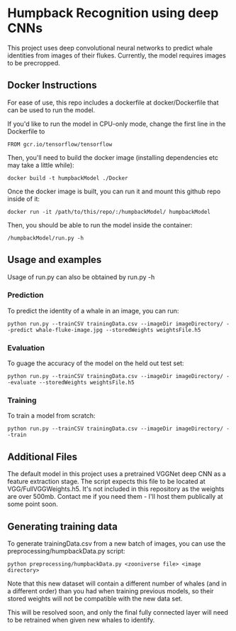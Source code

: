 # Humpback Recognition using deep CNNs
This project uses deep convolutional neural networks to predict whale identities from images of their flukes. Currently, the model requires images to be precropped.

## Docker Instructions
For ease of use, this repo includes a dockerfile at docker/Dockerfile that can be used to run the model. 

If you'd like to run the model in CPU-only mode, change the first line in the Dockerfile to 
```
FROM gcr.io/tensorflow/tensorflow
```

Then, you'll need to build the docker image (installing dependencies etc may take a little while):
```
docker build -t humpbackModel ./Docker
```

Once the docker image is built, you can run it and mount this github repo inside of it:
```
docker run -it /path/to/this/repo/:/humpbackModel/ humpbackModel
```

Then, you should be able to run the model inside the container:
```
/humpbackModel/run.py -h
```

## Usage and examples
Usage of run.py can also be obtained by run.py -h

### Prediction
To predict the identity of a whale in an image, you can run:
```
python run.py --trainCSV trainingData.csv --imageDir imageDirectory/ --predict whale-fluke-image.jpg --storedWeights weightsFile.h5
```

### Evaluation
To guage the accuracy of the model on the held out test set:
```
python run.py --trainCSV trainingData.csv --imageDir imageDirectory/ --evaluate --storedWeights weightsFile.h5
```

### Training
To train a model from scratch:
```
python run.py --trainCSV trainingData.csv --imageDir imageDirectory/ --train
```

## Additional Files
The default model in this project uses a pretrained VGGNet deep CNN as a feature extraction stage. The script expects this file to be located at VGG/FullVGGWeights.h5. It's not included in this repository as the weights are over 500mb. Contact me if you need them - I'll host them publically at some point soon. 

## Generating training data
To generate trainingData.csv from a new batch of images, you can use the preprocessing/humpbackData.py script:
```
python preprocessing/humpbackData.py <zooniverse file> <image directory>
```

Note that this new dataset will contain a different number of whales (and in a different order) than you  had when training previous models, so their stored weights will not be compatible with the new data set. 

This will be resolved soon, and only the final fully connected layer will need to be retrained when given new whales to identify.
